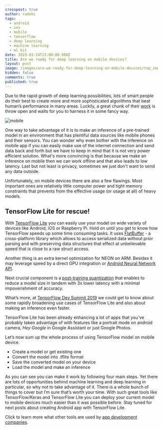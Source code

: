 ```yaml
---
crosspost: true
author: radeks
tags:
  - android
  - ios
  - mobile
  - tensorflow
  - deep learning
  - machine learning
  - ml kit
date: 2019-03-24T23:00:00.000Z
title: Are we ready for deep learning on mobile devices?
layout: post
image: /images/are-we-ready-for-deep-learning-on-mobile-devices/top_img.jpg
hidden: false
comments: true
published: true
---
```

Due to the rapid growth of deep learning possibilities, lots of smart people do their best to create more and more sophisticated algorithms that beat human’s performance in many areas. Luckily, a great chunk of their [work](https://arxiv.org/list/cs.LG/recent "repository with lots of papers") is throw open and waits for you to harness it in some fancy way. 

![mobile](/images/are-we-ready-for-deep-learning-on-mobile-devices/top_img.jpg)

One way to take advantage of it is to make an inference of a pre-trained model in an environment that has plentiful data sources like mobile phones and their sensors. You can wonder why even bother with the inference on mobile app if you can easily make use of the internet connection and send data back and forth but we have to keep in mind that it is not very power efficient solution. What's more convincing is that because we make an inference on mobile then we can work offline and that also leads to low latency. Last but not least is privacy, sometimes we just don't want to send any data outside.

Unfortunately, on mobile devices there are also a few flawings.  Most important ones are relatively little computer power and tight memory constraints that prevents from the effective usage (or usage at all) of heavy models. 

## TensorFlow Lite for rescue!

With [TensorFlow Lite](https://www.tensorflow.org/lite) you can easily use your model on wide variety of devices like Android, iOS or Raspberry Pi. Hold on until you get to know how TensorFlow speeds up some  time consuming tasks. It uses [FlatBuffer](https://google.github.io/flatbuffers/) - a cross-platform library which allows to access serialized data without prior parsing and with preserving data structures that effect at unbelievable speed that is close to a raw struct access.  

Another thing is an extra kernel optimization for NEON on ARM. Besides it may leverage speed by a direct GPU integration or [Android Neural Network API](https://developer.android.com/ndk/guides/neuralnetworks). 

Next crucial component is a [post-training quantization](https://www.tensorflow.org/lite/performance/post_training_quantization) that enables to reduce a model size in tandem with 3x lower latency with a minimal impoverishment of accuracy. 

What’s more, at  [TensorFlow Dev Summit 2019](https://www.youtube.com/watch?v=DKosV_-4pdQ) we could get to know about some rapidly broadening use cases of TensorFlow Lite and also about making an inference even faster. 

TensorFlow Lite has been already enhancing a lot of apps that you've probably taken advantage of with features like a portrait mode on android camera, *Hey Google* in Google Assistant or just Google Photos.

Let’s now sum up the whole process of using TensorFlow model on mobile device. 

* Create a model or get existing one
* Convert the model into .tflite format
* Save the converted model on your device
* Load the model and make an inference

As you can see you can make it work by following four main steps. Yet there are lots of opportunities behind machine learning and deep learning in particular, so why not to take advantage of it. There is a whole bunch of things to cover but I’m sure that’s worth your time. With such great tools like TensorFlow/Keras and TensorFlow Lite you can deploy your current model to mobile devices much easier than it was possible before. Stay tuned for next posts about creating Android app with TensorFlow Lite.

Click to learn more what other tools are used by <a target="_blank" href="https://www.designrush.com/trends/best-software-development-tools">app development companies</a>.